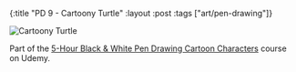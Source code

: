 {:title "PD 9 - Cartoony Turtle"
 :layout :post
 :tags ["art/pen-drawing"]}

![Cartoony Turtle](/img/art/misc/20210611%20-%209%20-%20Cartoony%20Turtle.jpg)

Part of the [5-Hour Black & White Pen Drawing Cartoon Characters][5HBWPDCC]
course on Udemy.

[5HBWPDCC]: https://www.udemy.com/course/5-hour-black-and-white-pen-drawing-cartoon-characters/
